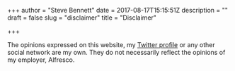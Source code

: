 +++
author = "Steve Bennett"
date = 2017-08-17T15:15:51Z
description = ""
draft = false
slug = "disclaimer"
title = "Disclaimer"

+++


<p>The opinions expressed on this website, my <a href="http://www.twitter.com/stevebennett">Twitter profile</a> or any other social network are my own. They do not necessarily reflect the opinions of my employer, Alfresco.</p>



